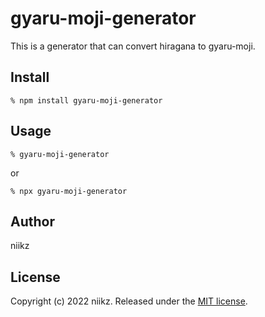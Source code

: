 # gyaru-moji-generator

This is a generator that can convert hiragana to gyaru-moji.

## Install

```shell
% npm install gyaru-moji-generator
```

## Usage

```shell
% gyaru-moji-generator
```
or
```shell
% npx gyaru-moji-generator
```

## Author

niikz

## License
Copyright (c) 2022 niikz. Released under the [MIT license](https://github.com/niikz/gyaru-moji-generator/blob/main/LICENSE).
